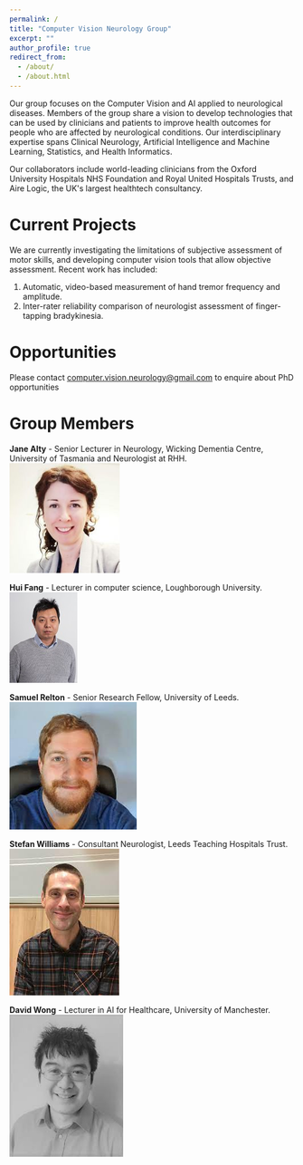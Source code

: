 ```yaml
---
permalink: /
title: "Computer Vision Neurology Group"
excerpt: ""
author_profile: true
redirect_from: 
  - /about/
  - /about.html
---
```

Our group focuses on the Computer Vision and AI applied to neurological diseases. Members of the group share a vision to develop technologies
that can be used by clinicians and patients to improve health outcomes for people who are affected by neurological conditions. Our interdisciplinary
expertise spans Clinical Neurology, Artificial Intelligence and Machine Learning, Statistics, and Health Informatics.

Our collaborators include world-leading clinicians from the Oxford University Hospitals NHS Foundation and Royal United Hospitals Trusts, and Aire Logic,
the UK's largest healthtech consultancy.

Current Projects
======
We are currently investigating the limitations of subjective assessment of motor skills, 
and developing computer vision tools that allow objective assessment. Recent work has
included:

1. Automatic, video-based measurement of hand tremor frequency and amplitude.
2. Inter-rater reliability comparison of neurologist assessment of finger-tapping bradykinesia.

Opportunities
======
Please contact <computer.vision.neurology@gmail.com> to enquire about PhD opportunities

Group Members
======
**Jane Alty** - Senior Lecturer in Neurology, Wicking Dementia 
Centre, University of Tasmania and Neurologist at RHH.\
![image of Jane Alty](/images/alty.jpg)

**Hui Fang** - Lecturer in computer science, Loughborough University.\
![image of Hui Fang](/images/fang.jpg)

**Samuel Relton** - Senior Research Fellow, University of Leeds.\
![image of Samuel Relton](/images/relton.jpg)

**Stefan Williams** - Consultant Neurologist, Leeds Teaching Hospitals Trust.\
![image of Stefan Williams](/images/williams.jpg)

**David Wong** - Lecturer in AI for Healthcare, University of Manchester.\
![image of David Wong](/images/wong.jpg)